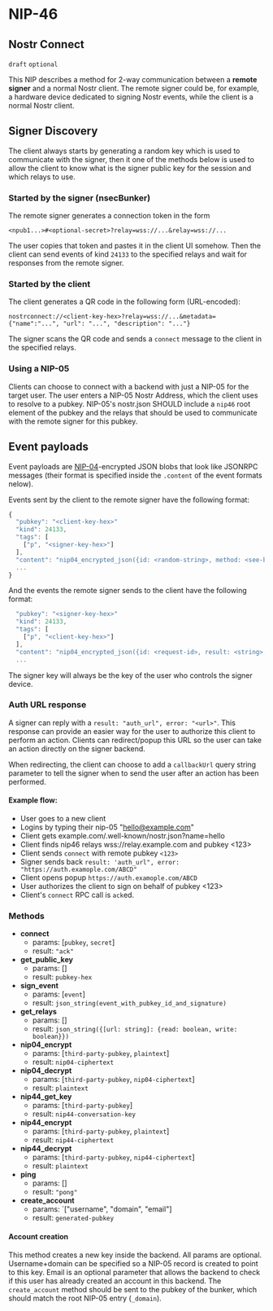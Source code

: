 NIP-46
======

Nostr Connect
-------------

`draft` `optional`

This NIP describes a method for 2-way communication between a **remote signer** and a normal Nostr client. The remote signer could be, for example, a hardware device dedicated to signing Nostr events, while the client is a normal Nostr client.

## Signer Discovery

The client always starts by generating a random key which is used to communicate with the signer, then it one of the methods below is used to allow the client to know what is the signer public key for the session and which relays to use.

### Started by the signer (nsecBunker)

The remote signer generates a connection token in the form

```
<npub1...>#<optional-secret>?relay=wss://...&relay=wss://...
```

The user copies that token and pastes it in the client UI somehow. Then the client can send events of kind `24133` to the specified relays and wait for responses from the remote signer.

### Started by the client

The client generates a QR code in the following form (URL-encoded):

```
nostrconnect://<client-key-hex>?relay=wss://...&metadata={"name":"...", "url": "...", "description": "..."}
```

The signer scans the QR code and sends a `connect` message to the client in the specified relays.

### Using a NIP-05

Clients can choose to connect with a backend with just a NIP-05 for the target user. The user enters a NIP-05 Nostr Address, which the client uses to resolve to a pubkey. NIP-05's nostr.json SHOULD include a `nip46` root element of the pubkey and the relays that should be used to communicate with the remote signer for this pubkey.

## Event payloads

Event payloads are [NIP-04](04.md)-encrypted JSON blobs that look like JSONRPC messages (their format is specified inside the `.content` of the event formats nelow).

Events sent by the client to the remote signer have the following format:

```js
{
  "pubkey": "<client-key-hex>"
  "kind": 24133,
  "tags": [
    ["p", "<signer-key-hex>"]
  ],
  "content": "nip04_encrypted_json({id: <random-string>, method: <see-below>, params: [array_of_strings]})",
  ...
}
```

And the events the remote signer sends to the client have the following format:

```js
  "pubkey": "<signer-key-hex>"
  "kind": 24133,
  "tags": [
    ["p", "<client-key-hex>"]
  ],
  "content": "nip04_encrypted_json({id: <request-id>, result: <string>, error: <reason-string>})",
  ...
```

The signer key will always be the key of the user who controls the signer device.

### Auth URL response
A signer can reply with a `result: "auth_url", error: "<url>"`. This response can provide an easier way for the user to authorize this client to perform an action. Clients can redirect/popup this URL so the user can take an action directly on the signer backend.

When redirecting, the client can choose to add a `callbackUrl` query string parameter to tell the signer when to send the user after an action has been performed.

#### Example flow:

* User goes to a new client
* Logins by typing their nip-05 "hello@example.com"
* Client gets example.com/.well-known/nostr.json?name=hello
* Client finds nip46 relays wss://relay.example.com and pubkey <123>
* Client sends `connect` with remote pubkey `<123>`
* Signer sends back `result: 'auth_url", error: "https://auth.examople.com/ABCD"`
* Client opens popup `https://auth.examople.com/ABCD`
* User authorizes the client to sign on behalf of pubkey <123>
* Client's `connect` RPC call is `ack`ed.

### Methods

- **connect**
  - params: [`pubkey`, `secret`]
  - result: `"ack"`
- **get_public_key**
  - params: []
  - result: `pubkey-hex`
- **sign_event**
  - params: [`event`]
  - result: `json_string(event_with_pubkey_id_and_signature)`
- **get_relays**
  - params: []
  - result: `json_string({[url: string]: {read: boolean, write: boolean}})`
- **nip04_encrypt**
  - params: [`third-party-pubkey`, `plaintext`]
  - result: `nip04-ciphertext`
- **nip04_decrypt**
  - params: [`third-party-pubkey`, `nip04-ciphertext`]
  - result: `plaintext`
- **nip44_get_key**
  - params: [`third-party-pubkey`]
  - result: `nip44-conversation-key`
- **nip44_encrypt**
  - params: [`third-party-pubkey`, `plaintext`]
  - result: `nip44-ciphertext`
- **nip44_decrypt**
  - params: [`third-party-pubkey`, `nip44-ciphertext`]
  - result: `plaintext`
- **ping**
  - params: []
  - result: `"pong"`
- **create_account**
  - params: `["username", "domain", "email"]
  - result: `generated-pubkey`

#### Account creation
This method creates a new key inside the backend. All params are optional. Username+domain can be specified so a NIP-05 record is created to point to this key. Email is an optional parameter that allows the backend to check if this user has already created an account in this backend. The `create_account` method should be sent to the pubkey of the bunker, which should match the root NIP-05 entry (`_domain`).

